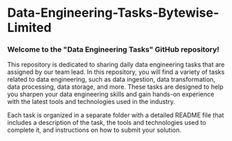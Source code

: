 # Data-Engineering-Tasks-Bytewise-Limited

### Welcome to the "Data Engineering Tasks" GitHub repository!

This repository is dedicated to sharing daily data engineering tasks that are assigned by our team lead. In this repository, you will find a variety of tasks related to data engineering, such as data ingestion, data transformation, data processing, data storage, and more. These tasks are designed to help you sharpen your data engineering skills and gain hands-on experience with the latest tools and technologies used in the industry.

Each task is organized in a separate folder with a detailed README file that includes a description of the task, the tools and technologies used to complete it, and instructions on how to submit your solution.
